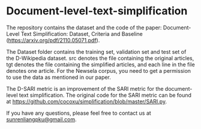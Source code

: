 # Document-level-text-simplification
The repository contains the dataset and the code of the paper: Document-Level Text Simplification: Dataset, Criteria and Baseline (https://arxiv.org/pdf/2110.05071.pdf).

The Dataset folder contains the training set, validation set and test set of the D-Wikipedia dataset. src denotes the file containing the original articles, tgt denotes the file containing the simplified articles, and each line in the file denotes one article. For the Newsela corpus, you need to get a permission to use the data as mentioned in our paper.

The D-SARI metric is an improvement of the SARI metric for the document-level text simplification. The original code for the SARI metric can be found at https://github.com/cocoxu/simplification/blob/master/SARI.py.

If you have any questions, please feel free to contact us at sunrenliangpku@gmail.com.
